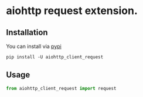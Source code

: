 # aiohttp request extension.

## Installation

You can install via [pypi](https://pypi.org/project/aiohttp_client_request/)

```console
pip install -U aiohttp_client_request
```

## Usage

```python
from aiohttp_client_request import request
```
